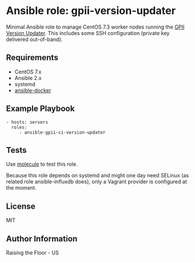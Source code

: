 Ansible role: gpii-version-updater
===========================

Minimal Ansible role to manage CentOS 7.3 worker nodes running the [GPII Version Updater](https://github.com/gpii-ops/gpii-version-updater). This includes some SSH configuration (private key delivered out-of-band).

Requirements
------------

 * CentOS 7.x
 * Ansible 2.x
 * systemd
 * [ansible-docker](https://github.com/idi-ops/ansible-docker)

Example Playbook
----------------

    - hosts: servers
      roles:
         - ansible-gpii-ci-version-updater

Tests
-----

Use [molecule](https://github.com/metacloud/molecule) to test this role.

Because this role depends on systemd and might one day need SELinux (as related role ansible-influxdb does), only a Vagrant provider is configured at the moment.

License
-------

MIT

Author Information
------------------

Raising the Floor - US
